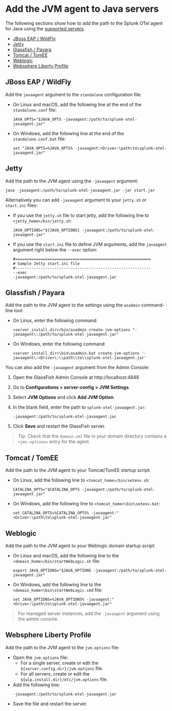 # Add the JVM agent to Java servers

The following sections show how to add the path to the Splunk OTel agent for Java using the [supported servers](https://github.com/open-telemetry/opentelemetry-java-instrumentation/blob/main/docs/supported-libraries.md#application-servers).

* [JBoss EAP / WildFly](#jboss-eap--wildfly)
* [Jetty](#jetty)
* [Glassfish / Payara](#glassfish--payara)
* [Tomcat / TomEE](#tomcat--tomee)
* [Weblogic](#weblogic)
* [Websphere Liberty Profile](#websphere-liberty-profile)

## JBoss EAP / WildFly

Add the `javaagent` argument to the `standalone` configuration file:

- On Linux and macOS, add the following line at the end of the `standalone.conf` file:
   ```
   JAVA_OPTS="$JAVA_OPTS -javaagent:/path/to/splunk-otel-javaagent.jar"
   ```
- On Windows, add the following line at the end of the `standalone.conf.bat` file:
   ```
   set "JAVA_OPTS=%JAVA_OPTS% -javaagent:<Drive>:\path\to\splunk-otel-javaagent.jar"
   ```

## Jetty

Add the path to the JVM agent using the `-javaagent` argument:

```
java -javaagent:/path/to/splunk-otel-javaagent.jar -jar start.jar
```

Alternatively you can add `-javaagent` argument to your `jetty.sh` or `start.ini` files:

-  If you use the `jetty.sh` file to start jetty, add the following line to `<jetty_home>/bin/jetty.sh`:
   ```
   JAVA_OPTIONS="${JAVA_OPTIONS} -javaagent:/path/to/splunk-otel-javaagent.jar"
   ```
- If you use the `start.ini` file to define JVM arguments, add the `javaagent` argument right below the `--exec` option:
   ```
   #===========================================================
   # Sample Jetty start.ini file
   #-----------------------------------------------------------
   --exec
   -javaagent:/path/to/splunk-otel-javaagent.jar
   ```

## Glassfish / Payara

Add the path to the JVM agent to the settings using the `asadmin` command-line tool:

- On Linux, enter the following command:
   ```
   <server_install_dir>/bin/asadmin create-jvm-options "-javaagent\:/path/to/splunk-otel-javaagent.jar" 
   ```
- On Windows, enter the following command:
   ```
   <server_install_dir>\bin\asadmin.bat create-jvm-options '-javaagent\:<Drive>\:\\path\\to\\splunk-otel-javaagent.jar'
   ```

You can also add the `-javaagent` argument from the Admin Console:

1. Open the GlassFish Admin Console at http://localhost:4848
2. Go to **Configurations > server-config > JVM Settings**.
3. Select **JVM Options** and click **Add JVM Option**.
4. In the blank field, enter the path to `splunk-otel-javaagent.jar`:

   `-javaagent:/path/to/splunk-otel-javaagent.jar`

5. Click **Save** and restart the GlassFish server.

> Tip: Check that the `domain.xml` file in your domain directory contains a `<jmv-options>` entry for the agent.

## Tomcat / TomEE

Add the path to the JVM agent to your Tomcat/TomEE startup script:

- On Linux, add the following line to `<tomcat_home>/bin/setenv.sh`:
   ```
   CATALINA_OPTS="$CATALINA_OPTS -javaagent:/path/to/splunk-otel-javaagent.jar"
   ```
- On Windows, add the following line to `<tomcat_home>\bin\setenv.bat`:
   ```
   set CATALINA_OPTS=%CATALINA_OPTS% -javaagent:"<Drive>:\path\to\splunk-otel-javaagent.jar"
   ```

## Weblogic

Add the path to the JVM agent to your Weblogic domain startup script:

- On Linux and macOS, add the following line to the `<domain_home>/bin/startWebLogic.sh` file:
   ```
   export JAVA_OPTIONS="$JAVA_OPTIONS -javaagent:/path/to/splunk-otel-javaagent.jar"
   ```
- On Windows, add the following line to the `<domain_home>\bin\startWebLogic.cmd` file:
   ```
   set JAVA_OPTIONS=%JAVA_OPTIONS% -javaagent:"<Drive>:\path\to\splunk-otel-javaagent.jar"
   ```

> For managed server instances, add the `-javaagent` argument using the admin console.

## Websphere Liberty Profile

Add the path to the JVM agent to the `jvm.options` file:

- Open the `jvm.options` file:
   - For a single server, create or edit the `${server.config.dir}/jvm.options` file.
   - For all servers, create or edit the `${wlp.install.dir}/etc/jvm.options` file.
- Add the following line:
   ```
   -javaagent:/path/to/splunk-otel-javaagent.jar
   ```
- Save the file and restart the server.
